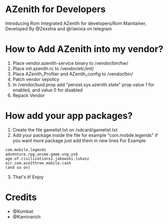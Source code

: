 # AZenith for Developers
Introducing Rom Integrated AZenith for developers/Rom Maintainer,
Developed By @Zexshia and @rianixia on telegram

# How to Add AZenith into my vendor?
1. Place vendor.azenith-service binary to /vendor/bin/hw/
2. Place init.azenith.rc to /vendor/etc/init/
3. Place AZenith_Profiler and AZenith_config to /vendor/bin/
4. Patch vendor sepolicy
5. In /vendor/buid.prop add "persist.sys.azenith.state" prop value 1 for enabled, and value 0 for disabled
6. Repack Vendor

# How add your app packages?
1. Create the file gamelist.txt on /sdcard/gamelist.txt
2. Add your package inside the file for example "com.mobile.legends" if you want more package just add them in new lines
For Example
```
com.mobile.legends
adventure.rpg.anime.game.vng.ys6
age.of.civilizations2.jakowski.lukasz
air.com.ace2three.mobile.cash
(and so on)
```
3. That's it! Enjoy

# Credits
- @Kombat
- @Kaminarich
